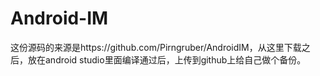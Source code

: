 # Android-IM
这份源码的来源是https://github.com/Pirngruber/AndroidIM，从这里下载之后，放在android studio里面编译通过后，上传到github上给自己做个备份。
